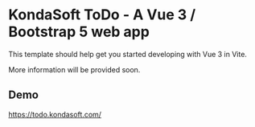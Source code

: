 # KondaSoft ToDo - A Vue 3 / Bootstrap 5 web app

This template should help get you started developing with Vue 3 in Vite.

More information will be provided soon.

## Demo
https://todo.kondasoft.com/


